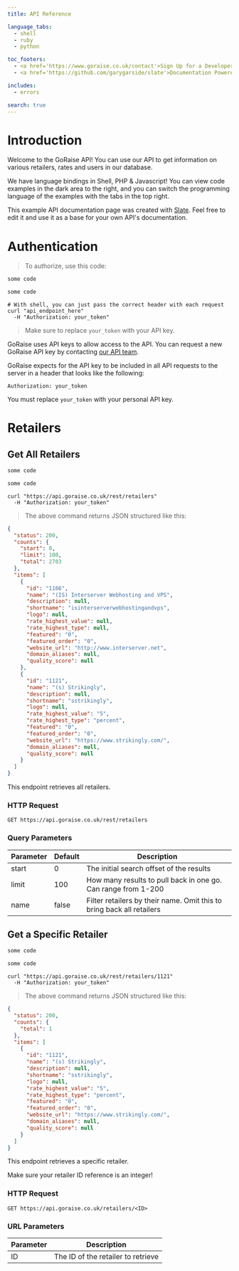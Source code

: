 ```yaml
---
title: API Reference

language_tabs:
  - shell
  - ruby
  - python

toc_footers:
  - <a href='https://www.goraise.co.uk/contact'>Sign Up for a Developer Key</a>
  - <a href='https://github.com/garygarside/slate'>Documentation Powered by Slate</a>

includes:
  - errors

search: true
---
```


# Introduction

Welcome to the GoRaise API! You can use our API to get information on various retailers, rates and users in our database.

We have language bindings in Shell, PHP &amp; Javascript! You can view code examples in the dark area to the right, and you can switch the programming language of the examples with the tabs in the top right.

This example API documentation page was created with [Slate](https://github.com/garygarside/slate). Feel free to edit it and use it as a base for your own API's documentation.

# Authentication

> To authorize, use this code:

```php
some code
```

```js
some code
```

```shell
# With shell, you can just pass the correct header with each request
curl "api_endpoint_here"
  -H "Authorization: your_token"
```

> Make sure to replace `your_token` with your API key.

GoRaise uses API keys to allow access to the API. You can request a new GoRaise API key by contacting [our API team](https://www.goraise.co.uk/contact).

GoRaise expects for the API key to be included in all API requests to the server in a header that looks like the following:

`Authorization: your_token`

<aside class="notice">
You must replace <code>your_token</code> with your personal API key.
</aside>

# Retailers

## Get All Retailers

```php
some code
```

```js
some code
```

```shell
curl "https://api.goraise.co.uk/rest/retailers"
  -H "Authorization: your_token"
```

> The above command returns JSON structured like this:

```json
{
  "status": 200,
  "counts": {
    "start": 0,
    "limit": 100,
    "total": 2703
  },
  "items": [
    {
      "id": "1166",
      "name": "(IS) Interserver Webhosting and VPS",
      "description": null,
      "shortname": "isinterserverwebhostingandvps",
      "logo": null,
      "rate_highest_value": null,
      "rate_highest_type": null,
      "featured": "0",
      "featured_order": "0",
      "website_url": "http://www.interserver.net",
      "domain_aliases": null,
      "quality_score": null
    },
    {
      "id": "1121",
      "name": "(s) Strikingly",
      "description": null,
      "shortname": "sstrikingly",
      "logo": null,
      "rate_highest_value": "5",
      "rate_highest_type": "percent",
      "featured": "0",
      "featured_order": "0",
      "website_url": "https://www.strikingly.com/",
      "domain_aliases": null,
      "quality_score": null
    }
  ]
}
```

This endpoint retrieves all retailers.

### HTTP Request

`GET https://api.goraise.co.uk/rest/retailers`

### Query Parameters

Parameter | Default | Description
--------- | ------- | -----------
start | 0 | The initial search offset of the results
limit | 100 | How many results to pull back in one go. Can range from 1-200
name | false | Filter retailers by their name. Omit this to bring back all retailers

## Get a Specific Retailer

```php
some code
```

```js
some code
```

```shell
curl "https://api.goraise.co.uk/rest/retailers/1121"
  -H "Authorization: your_token"
```

> The above command returns JSON structured like this:

```json
{
  "status": 200,
  "counts": {
    "total": 1
  },
  "items": [
    {
      "id": "1121",
      "name": "(s) Strikingly",
      "description": null,
      "shortname": "sstrikingly",
      "logo": null,
      "rate_highest_value": "5",
      "rate_highest_type": "percent",
      "featured": "0",
      "featured_order": "0",
      "website_url": "https://www.strikingly.com/",
      "domain_aliases": null,
      "quality_score": null
    }
  ]
}
```

This endpoint retrieves a specific retailer.

<aside class="warning">Make sure your retailer ID reference is an integer!</aside>

### HTTP Request

`GET https://api.goraise.co.uk/retailers/<ID>`

### URL Parameters

Parameter | Description
--------- | -----------
ID | The ID of the retailer to retrieve

